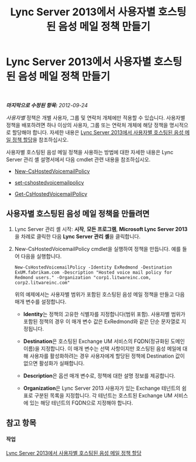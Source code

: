 ﻿---
title: Lync Server 2013에서 사용자별 호스팅된 음성 메일 정책 만들기
TOCTitle: Lync Server 2013에서 사용자별 호스팅된 음성 메일 정책 만들기
ms:assetid: 39018a7c-e0c3-46a2-be4e-05604ec67a50
ms:mtpsurl: https://technet.microsoft.com/ko-kr/library/Gg425867(v=OCS.15)
ms:contentKeyID: 49303329
ms.date: 08/10/2015
mtps_version: v=OCS.15
ms.translationtype: HT
---

# Lync Server 2013에서 사용자별 호스팅된 음성 메일 정책 만들기

 

_**마지막으로 수정된 항목:** 2012-09-24_

*사용자별* 정책은 개별 사용자, 그룹 및 연락처 개체에만 적용할 수 있습니다. 사용자별 정책을 배포하려면 하나 이상의 사용자, 그룹 또는 연락처 개체에 해당 정책을 명시적으로 할당해야 합니다. 자세한 내용은 [Lync Server 2013에서 사용자별 호스팅된 음성 메일 정책 할당](lync-server-2013-assign-a-per-user-hosted-voice-mail-policy.md)을 참조하십시오.

사용자별 호스팅된 음성 메일 정책을 사용하는 방법에 대한 자세한 내용은 Lync Server 관리 셸 설명서에서 다음 cmdlet 관련 내용을 참조하십시오.

  - [New-CsHostedVoicemailPolicy](https://docs.microsoft.com/en-us/powershell/module/skype/New-CsHostedVoicemailPolicy)

  - [set-cshostedvoicemailpolicy](https://docs.microsoft.com/en-us/powershell/module/skype/Set-CsHostedVoicemailPolicy)

  - [Get-CsHostedVoicemailPolicy](https://docs.microsoft.com/en-us/powershell/module/skype/Get-CsHostedVoicemailPolicy)

## 사용자별 호스팅된 음성 메일 정책을 만들려면

1.  Lync Server 관리 셸 시작: **시작**, **모든 프로그램**, **Microsoft Lync Server 2013**을 차례로 클릭한 다음 **Lync Server 관리 셸**을 클릭합니다.

2.  New-CsHostedVoicemailPolicy cmdlet을 실행하여 정책을 만듭니다. 예를 들어 다음을 실행합니다.
    
        New-CsHostedVoicemailPolicy -Identity ExRedmond -Destination ExUM.fabrikam.com -Description "Hosted voice mail policy for Redmond users." -Organization "corp1.litwareinc.com, corp2.litwareinc.com"
    
    위의 예제에서는 사용자별 범위가 포함된 호스팅된 음성 메일 정책을 만들고 다음 매개 변수를 설정합니다.
    
      - **Identity**는 정책의 고유한 식별자를 지정합니다(범위 포함). 사용자별 범위가 포함된 정책의 경우 이 매개 변수 값은 ExRedmond와 같은 단순 문자열로 지정됩니다.
    
      - **Destination**은 호스팅된 Exchange UM 서비스의 FQDN(정규화된 도메인 이름)을 지정합니다. 이 매개 변수는 선택 사항이지만 호스팅된 음성 메일에 대해 사용자를 활성화하려는 경우 사용자에게 할당된 정책에 Destination 값이 없으면 활성화가 실패합니다.
    
      - **Description**은 옵션 매개 변수로, 정책에 대한 설명 정보를 제공합니다.
    
      - **Organization**은 Lync Server 2013 사용자가 있는 Exchange 테넌트의 쉼표로 구분된 목록을 지정합니다. 각 테넌트는 호스트된 Exchange UM 서비스에 있는 해당 테넌트의 FQDN으로 지정해야 합니다.

## 참고 항목

#### 작업

[Lync Server 2013에서 사용자별 호스팅된 음성 메일 정책 할당](lync-server-2013-assign-a-per-user-hosted-voice-mail-policy.md)

